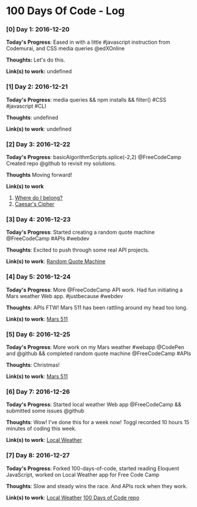 # 100 Days Of Code - Log

### [0] Day 1: 2016-12-20

**Today's Progress**: Eased in with a little #javascript instruction from Codemurai, and CSS media queries @edXOnline

**Thoughts:** Let's do this.

**Link(s) to work:** undefined

### [1] Day 2: 2016-12-21

**Today's Progress**: media queries && npm installs && filter() #CSS #javascript #CLI

**Thoughts**: undefined

**Link(s) to work**: undefined


### [2] Day 3: 2016-12-22

**Today's Progress**: basicAlgorithmScripts.splice(-2,2) @FreeCodeCamp Created repo @github to revisit my solutions.

**Thoughts** Moving forward!

**Link(s) to work**
1. [Where do I belong?](https://github.com/digilou/freecodecamp/blob/master/where-do-i-belong.js)
2. [Caesar's Cipher](https://github.com/digilou/freecodecamp/blob/master/caesars-cipher.js)

### [3] Day 4: 2016-12-23

**Today's Progress**: Started creating a random quote machine @FreeCodeCamp #APIs #webdev

**Thoughts**: Excited to push through some real API projects.

**Link(s) to work**: [Random Quote Machine](http://codepen.io/digilou/full/jVoEdd/)

### [4] Day 5: 2016-12-24

**Today's Progress**: More @FreeCodeCamp API work. Had fun initiating a Mars weather Web app. #justbecause #webdev

**Thoughts**: APIs FTW! Mars 511 has been rattling around my head too long.

**Link(s) to work**: [Mars 511](http://codepen.io/digilou/full/Lbojob/)

### [5] Day 6: 2016-12-25

**Today's Progress**: More work on my Mars weather #webapp @CodePen and @github && completed random quote machine @FreeCodeCamp #APIs

**Thoughts**: Christmas!

**Link(s) to work**: [Mars 511](http://codepen.io/digilou/full/Lbojob/)

### [6] Day 7: 2016-12-26

**Today's Progress**: Started local weather Web app @FreeCodeCamp && submitted some issues @github

**Thoughts**:  Wow! I've done this for a week now! Toggl recorded 10 hours 15 minutes of coding this week.

**Link(s) to work**: [Local Weather](http://codepen.io/digilou/full/VmJaxy/)

### [7] Day 8: 2016-12-27

**Today's Progress**: Forked 100-days-of-code, started reading Eloquent JavaScript, worked on Local Weather app for Free Code Camp

**Thoughts**: Slow and steady wins the race. And APIs rock when they work.

**Link(s) to work**:
[Local Weather](http://codepen.io/digilou/full/VmJaxy/)
[100 Days of Code repo](https://github.com/digilou/100-days-of-code)
